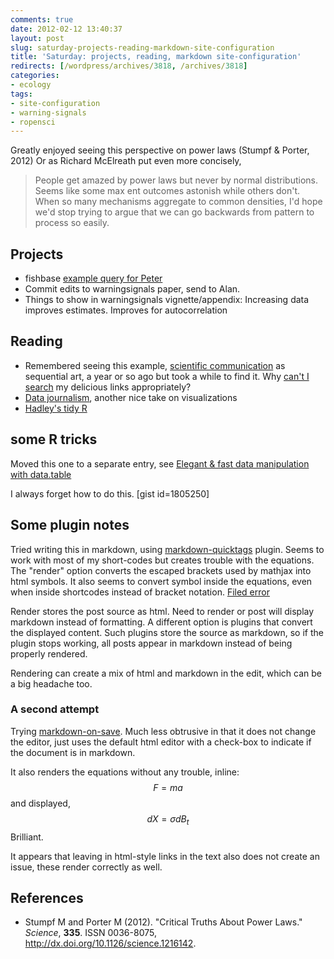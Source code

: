 ```yaml
---
comments: true
date: 2012-02-12 13:40:37
layout: post
slug: saturday-projects-reading-markdown-site-configuration
title: 'Saturday: projects, reading, markdown site-configuration'
redirects: [/wordpress/archives/3818, /archives/3818]
categories:
- ecology 
tags:
- site-configuration
- warning-signals
- ropensci
---
```


Greatly enjoyed seeing this perspective on power laws (Stumpf & Porter, 2012) Or as Richard McElreath put even more concisely,

>  People get amazed by power laws but never by normal distributions. Seems like some max ent outcomes astonish while others don't. When so many mechanisms aggregate to common densities, I'd hope we'd stop trying to argue that we can go backwards from pattern to process so easily.


## Projects

* fishbase [example query for Peter](https://github.com/ropensci/rfishbase/commit/a1a9e0307288871b82caca921e9751bdc56b1942)
* Commit edits to warningsignals paper, send to Alan.  
* Things to show in warningsignals vignette/appendix: Increasing data improves estimates. Improves for autocorrelation 


## Reading


* Remembered seeing this example, [scientific communication](http://worrydream.com/#!/ScientificCommunicationAsSequentialArt) as sequential art, a year or so ago but took a while to find it. Why [can't I search](http://webapps.stackexchange.com/questions/23797/advanced-search-options-for-my-links-in-delicious) my delicious links appropriately?
* [Data journalism](http://datajournalism.stanford.edu/), another nice take on visualizations
* [Hadley's tidy R](http://vimeo.com/33727555)


## some R tricks

Moved this one to a separate entry, see [Elegant & fast data manipulation with data.table](http://www.carlboettiger.info/archives/3832)

I always forget how to do this. 
[gist id=1805250]





## Some plugin notes



Tried writing this in markdown, using [markdown-quicktags](http://wordpress.org/extend/plugins/markdown-quicktags) plugin.  Seems to work with most of my short-codes but creates trouble with the equations.  The "render" option converts the escaped brackets used by mathjax into html symbols. It also seems to convert symbol inside the equations, even when inside shortcodes instead of bracket notation.  [Filed error](http://wordpress.org/support/topic/plugin-markdown-quicktags-breaks-mathjax-syntax?replies=1#post-2620618)

Render stores the post source as html. Need to render or post will display markdown instead of formatting.  A different option is plugins that convert the displayed content.  Such plugins store the source as markdown, so if the plugin stops working, all posts appear in markdown instead of being properly rendered.

Rendering can create a mix of html and markdown in the edit, which can be a big headache too.



### A second attempt



Trying [markdown-on-save](http://wordpress.org/extend/plugins/markdown-on-save/).  Much less obtrusive in that it does not change the editor, just uses the default html editor with a check-box to indicate if the document is in markdown.



It also renders the equations without any trouble, inline: $$ F = ma$$ and displayed, 
$$ dX = \sigma dB_t $$
  Brilliant.



It appears that leaving in html-style links in the text also does not create an issue, these render correctly as well.


## References


- Stumpf M and Porter M (2012).
"Critical Truths About Power Laws."
*Science*, **335**.
ISSN 0036-8075, <a href="http://dx.doi.org/10.1126/science.1216142">http://dx.doi.org/10.1126/science.1216142</a>.
